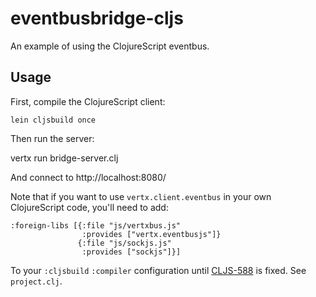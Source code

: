 # eventbusbridge-cljs

An example of using the ClojureScript eventbus.

## Usage

First, compile the ClojureScript client:
  
    lein cljsbuild once
    
Then run the server:

   vertx run bridge-server.clj
   
And connect to http://localhost:8080/

Note that if you want to use `vertx.client.eventbus` in your own
ClojureScript code, you'll need to add:

    :foreign-libs [{:file "js/vertxbus.js"
                    :provides ["vertx.eventbusjs"]}
                   {:file "js/sockjs.js"
                    :provides ["sockjs"]}]
                    
To your `:cljsbuild` `:compiler` configuration until
[CLJS-588](http://dev.clojure.org/jira/browse/CLJS-588) is fixed. See
`project.clj`.
